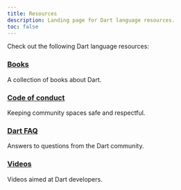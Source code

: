 ```yaml
---
title: Resources
description: Landing page for Dart language resources.
toc: false
---
```


Check out the following Dart language resources:

<div class="card-grid">
  <div class="card">
    <h3><a href="/resources/books">Books</a></h3>
    <p>A collection of books about Dart.</p>
  </div>

  <div class="card">
    <h3><a href="/code-of-conduct">Code of conduct</a></h3>
    <p>Keeping community spaces safe and respectful.</p>
  </div>
  
  <div class="card">
    <h3><a href="/resources/faq">Dart FAQ</a></h3>
    <p>Answers to questions from the Dart community.</p>
  </div> 

  <div class="card">
    <h3><a href="/resources/videos">Videos</a></h3>
    <p>Videos aimed at Dart developers.</p>
  </div>
</div>
